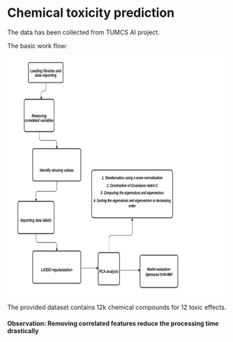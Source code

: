 # Chemical toxicity prediction

The data has been collected from TUMCS AI project.

The basic work flow:

<p align="center">
  <img width="700" height="550" src="chem-tox_.png">
</p>

The provided dataset contains 12k chemical compounds for 12 toxic effects.





#### Observation: Removing correlated features reduce the processing time drastically
